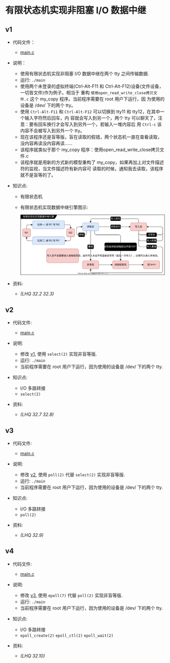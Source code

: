 # 有限状态机实现非阻塞 I/O 数据中继

## v1

- 代码文件：
  - [main.c](./v1/main.c)

- 说明：
  - 使用有限状态机实现非阻塞 I/O 数据中继在两个 tty 之间传输数据.
  - 运行: `./main`
  - 使用两个未登录的虚拟终端(Ctrl-Alt-F11 和 Ctrl-Alt-F12)设备(文件设备，一切皆文件)作为例子。相当于
    重构 `使用open_read_write_close拷贝文件.c` 这个 my_copy 程序。当前程序需要在 root 用户下运行，因
    为使用的设备是 /dev/ 下的两个 tty。
  - 使用 `Ctrl-Alt-F11` 和 `Ctrl-Alt-F12` 可以切换到 tty11 和 tty12，在其中一个输入字符然后回车，内
    容就会写入到另一个，两个 tty 可以聊天了，注意：要有回车换行才会写入到另外一个，若输入一堆内容后
    用 `Ctrl-c` 该内容不会被写入到另外一个 tty。
  - 现在该程序还是盲等版，盲在读取的假错，两个状态机一直在查看读取，没内容再读没内容再读......
  - 该程序就类似于那个 my_copy 程序：使用open_read_write_close拷贝文件.c
  - 该程序就是用新的方式新的模型重构了 my_copy，如果再加上对文件描述符的监视，当文件描述符有新内容可
    读取的时候，通知我去读取，该程序就不是盲等的了。

- 知识点:
  - 有限状态机
  - 有限状态机实现数据中继引擎图示:

    ![有限状态机实现数据中继引擎](../../drawio/9-有限状态机实现数据中继引擎.drawio.svg)

- 资料:
  - _(LHQ 32.2 32.3)_

## v2

- 代码文件:
  - [main.c](./v2/main.c)

- 说明:
  - 修改 [v1](#v1), 使用 `select(2)` 实现非盲等版.
  - 运行: `./main`
  - 当前程序需要在 root 用户下运行，因为使用的设备是 /dev/ 下的两个 tty.

- 知识点:
  - I/O 多路转接
  - `select(2)`

- 资料:
  - _(LHQ 32.7 32.8)_

## v3

- 代码文件:
  - [main.c](./v3/main.c)

- 说明:
  - 修改 [v2](#v2), 使用 `poll(2)` 代替 `select(2)` 实现非盲等版.
  - 运行: `./main`
  - 当前程序需要在 root 用户下运行，因为使用的设备是 /dev/ 下的两个 tty.

- 知识点:
  - I/O 多路转接
  - `poll(2)`

- 资料:
  - _(LHQ 32.9)_

## v4

- 代码文件:
  - [main.c](./v4/main.c)

- 说明:
  - 修改 [v3](#v3), 使用 `epoll(7)` 代替 `poll(2)` 实现非盲等版.
  - 运行: `./main`
  - 当前程序需要在 root 用户下运行，因为使用的设备是 /dev/ 下的两个 tty.

- 知识点:
  - I/O 多路转接
  - `epoll_create(2)` `epoll_ctl(2)` `epoll_wait(2)`

- 资料:
  - _(LHQ 32.10)_

